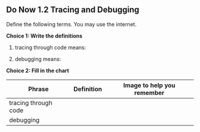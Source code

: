 ## Do Now 1.2 Tracing and Debugging

Define the following terms.  You may use the internet.

**Choice 1: Write the definitions**

1. tracing through code means:

2. debugging means:


**Choice 2: Fill in the chart**

| Phrase | Definition | Image to help you remember
|---|---|---|
| tracing through code | | |
|debugging | | |





